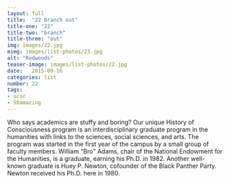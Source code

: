 ```yaml
---
layout: full
title:  "22 branch out"
title-one: "22"
title-two: "branch"
title-three: "out"
img: images/22.jpg
mimg: images/list-photos/23.jpg
alt: "Redwoods"
teaser-image: images/list-photos/22.jpg
date:   2015-09-16
categories: list
number: 22
tags:
- ucsc
- 50amazing
---
```

Who says academics are stuffy and boring? Our unique History of Consciousness program is an interdisciplinary graduate program in the humanities with links to the sciences, social sciences, and arts. The program was started in the first year of the campus by a small group of faculty members. William "Bro" Adams, chair of the National Endowment for the Humanities, is a graduate, earning his Ph.D. in 1982. Another well-known graduate is Huey P. Newton, cofounder of the Black Panther Party. Newton received his Ph.D. here in 1980.